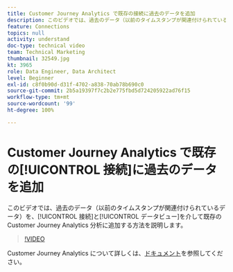 ```yaml
---
title: Customer Journey Analytics で既存の接続に過去のデータを追加
description: このビデオでは、過去のデータ（以前のタイムスタンプが関連付けられているデータ）を、接続とデータビューを介して既存の Adobe Customer Journey Analytics 分析に追加する方法を説明します。
feature: Connections
topics: null
activity: understand
doc-type: technical video
team: Technical Marketing
thumbnail: 32549.jpg
kt: 3965
role: Data Engineer, Data Architect
level: Beginner
exl-id: c8f0b90d-d31f-4702-a838-70ab78b690c0
source-git-commit: 2b5a19397f7c2b2e775fbd5d724205922ad76f15
workflow-type: tm+mt
source-wordcount: '99'
ht-degree: 100%

---
```


# Customer Journey Analytics で既存の[!UICONTROL 接続]に過去のデータを追加

このビデオでは、過去のデータ（以前のタイムスタンプが関連付けられているデータ）を、[!UICONTROL 接続]と[!UICONTROL データビュー]を介して既存の Customer Journey Analytics 分析に追加する方法を説明します。

>[!VIDEO](https://video.tv.adobe.com/v/32549/?quality=12)

Customer Journey Analytics について詳しくは、[ドキュメント](https://docs.adobe.com/content/help/ja-JP/analytics-platform/using/cja-landing.html)を参照してください。
